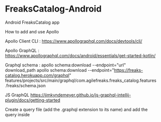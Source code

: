 # FreaksCatalog-Android
Android FreaksCatalog app

How to add and use Apollo

Apollo Client CLI :
https://www.apollographql.com/docs/devtools/cli/

Apollo GraphQL :
https://www.apollographql.com/docs/android/essentials/get-started-kotlin/

Graphql schema :
apollo schema:download --endpoint="url" download_path
apollo schema:download --endpoint="https://freaks-catalog.herokuapp.com/graphql" features/projects/src/main/graphql/com.agilefreaks.freaks_catalog.features.freaks/schema.json

JS GraphQL
https://jimkyndemeyer.github.io/js-graphql-intellij-plugin/docs/getting-started

Create a query file (add the .graphql extension to its name) and add the query inside
